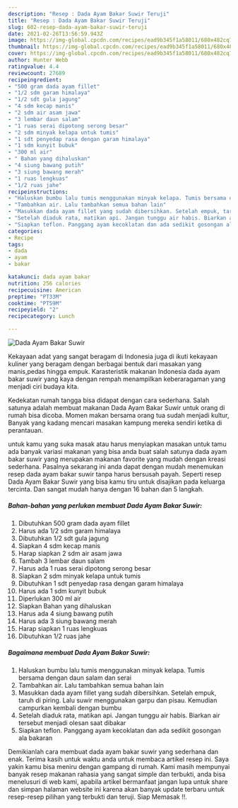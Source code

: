 ```yaml
---
description: "Resep : Dada Ayam Bakar Suwir Teruji"
title: "Resep : Dada Ayam Bakar Suwir Teruji"
slug: 602-resep-dada-ayam-bakar-suwir-teruji
date: 2021-02-26T13:56:59.943Z
image: https://img-global.cpcdn.com/recipes/ead9b345f1a58011/680x482cq70/dada-ayam-bakar-suwir-foto-resep-utama.jpg
thumbnail: https://img-global.cpcdn.com/recipes/ead9b345f1a58011/680x482cq70/dada-ayam-bakar-suwir-foto-resep-utama.jpg
cover: https://img-global.cpcdn.com/recipes/ead9b345f1a58011/680x482cq70/dada-ayam-bakar-suwir-foto-resep-utama.jpg
author: Hunter Webb
ratingvalue: 4.4
reviewcount: 27689
recipeingredient:
- "500 gram dada ayam fillet"
- "1/2 sdm garam himalaya"
- "1/2 sdt gula jagung"
- "4 sdm kecap manis"
- "2 sdm air asam jawa"
- "3 lembar daun salam"
- "1 ruas serai dipotong serong besar"
- "2 sdm minyak kelapa untuk tumis"
- "1 sdt penyedap rasa dengan garam himalaya"
- "1 sdm kunyit bubuk"
- "300 ml air"
- " Bahan yang dihaluskan"
- "4 siung bawang putih"
- "3 siung bawang merah"
- "1 ruas lengkuas"
- "1/2 ruas jahe"
recipeinstructions:
- "Haluskan bumbu lalu tumis menggunakan minyak kelapa. Tumis bersama dengan daun salam dan serai"
- "Tambahkan air. Lalu tambahkan semua bahan lain"
- "Masukkan dada ayam fillet yang sudah dibersihkan. Setelah empuk, taruh di piring. Lalu suwir menggunakan garpu dan pisau. Kemudian campurkan kembali dengan bumbu"
- "Setelah diaduk rata, matikan api. Jangan tunggu air habis. Biarkan air tersebut menjadi olesan saat dibakar"
- "Siapkan teflon. Panggang ayam kecoklatan dan ada sedikit gosongan ala bakaran"
categories:
- Recipe
tags:
- dada
- ayam
- bakar

katakunci: dada ayam bakar 
nutrition: 256 calories
recipecuisine: American
preptime: "PT33M"
cooktime: "PT59M"
recipeyield: "2"
recipecategory: Lunch

---
```



![Dada Ayam Bakar Suwir](https://img-global.cpcdn.com/recipes/ead9b345f1a58011/680x482cq70/dada-ayam-bakar-suwir-foto-resep-utama.jpg)

Kekayaan adat yang sangat beragam di Indonesia juga di ikuti kekayaan kuliner yang beragam dengan berbagai bentuk dari masakan yang manis,pedas hingga empuk. Karasteristik makanan Indonesia dada ayam bakar suwir yang kaya dengan rempah menampilkan keberaragaman yang menjadi ciri budaya kita.


Kedekatan rumah tangga bisa didapat dengan cara sederhana. Salah satunya adalah membuat makanan Dada Ayam Bakar Suwir untuk orang di rumah bisa dicoba. Momen makan bersama orang tua sudah menjadi kultur, Banyak yang kadang mencari masakan kampung mereka sendiri ketika di perantauan.



untuk kamu yang suka masak atau harus menyiapkan masakan untuk tamu ada banyak variasi makanan yang bisa anda buat salah satunya dada ayam bakar suwir yang merupakan makanan favorite yang mudah dengan kreasi sederhana. Pasalnya sekarang ini anda dapat dengan mudah menemukan resep dada ayam bakar suwir tanpa harus bersusah payah.
Seperti resep Dada Ayam Bakar Suwir yang bisa kamu tiru untuk disajikan pada keluarga tercinta. Dan sangat mudah hanya dengan 16 bahan dan 5 langkah.


<!--inarticleads1-->

##### Bahan-bahan yang perlukan membuat Dada Ayam Bakar Suwir:

1. Dibutuhkan 500 gram dada ayam fillet
1. Harus ada 1/2 sdm garam himalaya
1. Dibutuhkan 1/2 sdt gula jagung
1. Siapkan 4 sdm kecap manis
1. Harap siapkan 2 sdm air asam jawa
1. Tambah 3 lembar daun salam
1. Harus ada 1 ruas serai dipotong serong besar
1. Siapkan 2 sdm minyak kelapa untuk tumis
1. Dibutuhkan 1 sdt penyedap rasa dengan garam himalaya
1. Harus ada 1 sdm kunyit bubuk
1. Diperlukan 300 ml air
1. Siapkan  Bahan yang dihaluskan
1. Harus ada 4 siung bawang putih
1. Harus ada 3 siung bawang merah
1. Harap siapkan 1 ruas lengkuas
1. Dibutuhkan 1/2 ruas jahe




<!--inarticleads2-->

##### Bagaimana membuat  Dada Ayam Bakar Suwir:

1. Haluskan bumbu lalu tumis menggunakan minyak kelapa. Tumis bersama dengan daun salam dan serai
1. Tambahkan air. Lalu tambahkan semua bahan lain
1. Masukkan dada ayam fillet yang sudah dibersihkan. Setelah empuk, taruh di piring. Lalu suwir menggunakan garpu dan pisau. Kemudian campurkan kembali dengan bumbu
1. Setelah diaduk rata, matikan api. Jangan tunggu air habis. Biarkan air tersebut menjadi olesan saat dibakar
1. Siapkan teflon. Panggang ayam kecoklatan dan ada sedikit gosongan ala bakaran




Demikianlah cara membuat dada ayam bakar suwir yang sederhana dan enak. Terima kasih untuk waktu anda untuk membaca artikel resep ini. Saya yakin kamu bisa meniru dengan gampang di rumah. Kami masih mempunyai banyak resep makanan rahasia yang sangat simple dan terbukti, anda bisa menelusuri di web kami, apabila artikel bermanfaat jangan lupa untuk share dan simpan halaman website ini karena akan banyak update terbaru untuk resep-resep pilihan yang terbukti dan teruji. Siap Memasak !!. 
